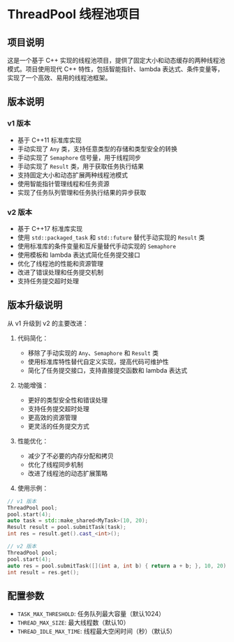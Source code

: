# ThreadPool 线程池项目

## 项目说明
这是一个基于 C++ 实现的线程池项目，提供了固定大小和动态缓存的两种线程池模式。项目使用现代 C++ 特性，包括智能指针、lambda 表达式、条件变量等，实现了一个高效、易用的线程池框架。

## 版本说明

### v1 版本
- 基于 C++11 标准库实现
- 手动实现了 `Any` 类，支持任意类型的存储和类型安全的转换
- 手动实现了 `Semaphore` 信号量，用于线程同步
- 手动实现了 `Result` 类，用于获取任务执行结果
- 支持固定大小和动态扩展两种线程池模式
- 使用智能指针管理线程和任务资源
- 实现了任务队列管理和任务执行结果的异步获取

### v2 版本
- 基于 C++17 标准库实现
- 使用 `std::packaged_task` 和 `std::future` 替代手动实现的 `Result` 类
- 使用标准库的条件变量和互斥量替代手动实现的 `Semaphore`
- 使用模板和 lambda 表达式简化任务提交接口
- 优化了线程池的性能和资源管理
- 改进了错误处理和任务提交机制
- 支持任务提交超时处理

## 版本升级说明

从 v1 升级到 v2 的主要改进：

1. 代码简化：
   - 移除了手动实现的 `Any`、`Semaphore` 和 `Result` 类
   - 使用标准库特性替代自定义实现，提高代码可维护性
   - 简化了任务提交接口，支持直接提交函数和 lambda 表达式

2. 功能增强：
   - 更好的类型安全性和错误处理
   - 支持任务提交超时处理
   - 更高效的资源管理
   - 更灵活的任务提交方式

3. 性能优化：
   - 减少了不必要的内存分配和拷贝
   - 优化了线程同步机制
   - 改进了线程池的动态扩展策略

4. 使用示例：
```cpp
// v1 版本
ThreadPool pool;
pool.start(4);
auto task = std::make_shared<MyTask>(10, 20);
Result result = pool.submitTask(task);
int res = result.get().cast_<int>();

// v2 版本
ThreadPool pool;
pool.start(4);
auto res = pool.submitTask([](int a, int b) { return a + b; }, 10, 20);
int result = res.get();
```

## 配置参数

- `TASK_MAX_THRESHOLD`: 任务队列最大容量（默认1024）
- `THREAD_MAX_SIZE`: 最大线程数（默认10）
- `THREAD_IDLE_MAX_TIME`: 线程最大空闲时间（秒）（默认5）